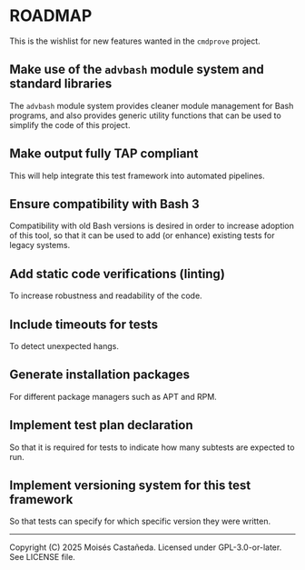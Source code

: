 # ROADMAP

This is the wishlist for new features wanted in the `cmdprove` project.


## Make use of the `advbash` module system and standard libraries

The `advbash` module system provides cleaner module management for Bash programs, and
also provides generic utility functions that can be used to simplify the code of this
project.

## Make output fully TAP compliant

This will help integrate this test framework into automated pipelines.


## Ensure compatibility with Bash 3

Compatibility with old Bash versions is desired in order to increase adoption of this
tool, so that it can be used to add (or enhance) existing tests for legacy systems.


## Add static code verifications (linting)

To increase robustness and readability of the code.


## Include timeouts for tests

To detect unexpected hangs.


## Generate installation packages

For different package managers such as APT and RPM.


## Implement test plan declaration

So that it is required for tests to indicate how many subtests are expected to run.


## Implement versioning system for this test framework

So that tests can specify for which specific version they were written.


---
Copyright (C) 2025 Moisés Castañeda.
Licensed under GPL-3.0-or-later. See LICENSE file.
<!-- SPDX-License-Identifier: GPL-3.0-or-later -->
